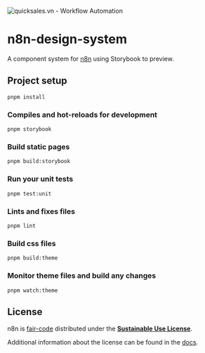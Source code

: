 ![quicksales.vn - Workflow Automation](https://user-images.githubusercontent.com/65276001/173571060-9f2f6d7b-bac0-43b6-bdb2-001da9694058.png)

# n8n-design-system

A component system for [n8n](https://quicksales.vn) using Storybook to preview.

## Project setup

```
pnpm install
```

### Compiles and hot-reloads for development

```
pnpm storybook
```

### Build static pages

```
pnpm build:storybook
```

### Run your unit tests

```
pnpm test:unit
```

### Lints and fixes files

```
pnpm lint
```

### Build css files

```
pnpm build:theme
```

### Monitor theme files and build any changes

```
pnpm watch:theme
```

## License

n8n is [fair-code](http://faircode.io) distributed under the [**Sustainable Use License**](https://github.com/quickchat-bot/n8n/blob/master/packages/cli/LICENSE.md).

Additional information about the license can be found in the [docs](https://docs.quicksales.vn/reference/license/).
